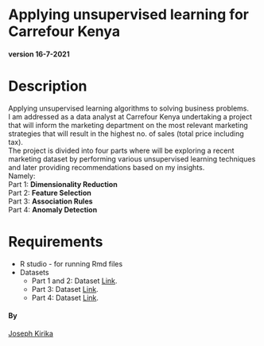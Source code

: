 # Applying unsupervised learning for Carrefour Kenya 
#### version 16-7-2021
# Description
Applying unsupervised learning algorithms to solving business problems.  
I am addressed as a data analyst at Carrefour Kenya undertaking a project that will inform the marketing department on the most relevant marketing strategies that will result in the highest no. of sales (total price including tax).  
The project is divided into four parts where will be exploring a recent marketing dataset by performing various unsupervised learning techniques and later providing recommendations based on my insights.   
Namely:            
Part 1: **Dimensionality Reduction**                    
Part 2: **Feature Selection**           
Part 3: **Association Rules**               
Part 4: **Anomaly Detection**           

# Requirements 
* R studio - for running Rmd files
* Datasets
  * Part 1 and 2: Dataset [Link](http://bit.ly/CarreFourDataset).
  * Part 3: Dataset [Link](http://bit.ly/SupermarketDatasetII).
  * Part 4: Dataset [Link](http://bit.ly/CarreFourSalesDataset).
#### By
[Joseph Kirika](josephkirika31@gmail.com)
